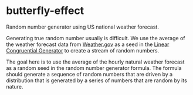# butterfly-effect
Random number generator using US national weather forecast.

Generating true random number usually is difficult.
We use the average of the weather forecast data from [Weather.gov](https://weather.gov) as a seed 
in the [Linear Congruential Generator](https://en.wikipedia.org/wiki/Linear_congruential_generator) to create a stream of random numbers.

The goal here is to use the average of the hourly natural weather forecast as a random seed in the random number generator formula.  The formula should generate a sequence of random numbers that are driven by a distribution that is generated by a series of numbers that are random by its nature.


